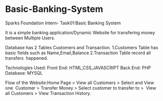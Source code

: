 # Basic-Banking-System
Sparks Foundation Intern- Task01:Basic Banking System

It is a simple banking application/Dynamic Website for transfering money between Multiple Users.

Database has 2 Tables Customers and Transaction.
1.Customers Table has basic fields such as Name,Email,Balance
2.Transaction Table record all transfers  happened. 

Technologies Used:
Front End: HTML,CSS,JAVASCRIPT
Back End: PHP
Database: MYSQL

Flow of the Website:Home Page > View all Customers > Select and View one  Customer > Transfer Money > Select customer to
transfer to >  View all Customers  > View Transaction History.


